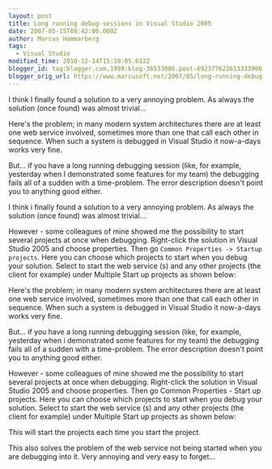 ```yaml
---
layout: post
title: Long running debug-sessions in Visual Studio 2005
date: 2007-05-15T08:42:00.000Z
author: Marcus Hammarberg
tags:
  - Visual Studio
modified_time: 2010-12-14T15:19:05.612Z
blogger_id: tag:blogger.com,1999:blog-36533086.post-692377622613333906
blogger_orig_url: https://www.marcusoft.net/2007/05/long-running-debug-sessions-in-visual.html
---
```


I think I finally found a solution to a very annoying problem. As always the solution (once found) was almost trivial...

Here's the problem; in many modern system architectures there are at least one web service involved, sometimes more than one that call each other in sequence. When such a system is debugged in Visual Studio it now-a-days works very fine.

But... if you have a long running debugging session (like, for example, yesterday when I demonstrated some features for my team) the debugging fails all of a sudden with a time-problem. The error description doesn't point you to anything good either.

I think i finally found a solution to a very annoying problem. As always the solution (once found) was almost trivial...

However - some colleagues of mine showed me the possibility to start several projects at once when debugging. Right-click the solution in Visual Studio 2005 and choose properties. Then go `Common Properties -> Startup projects`. Here you can choose which projects to start when you debug your solution. Select to start the web service (s) and any other
projects (the client for example) under Multiple Start up projects as shown below:

Here's the problem; in many modern system architectures there are at least one web service involved, sometimes more than one that call each other in sequence. When such a system is debugged in Visual Studio it now-a-days works very fine.

But... if you have a long running debugging session (like, for example, yesterday when i demonstrated some features for my team) the debugging fails all of a sudden with a time-problem. The error description doesn't point you to anything good either.

However - some colleagues of mine showed me the possibility to start several projects at once when debugging. Right-click the solution in Visual Studio 2005 and choose properties. Then go Common Properties - Start up projects. Here you can choose which projects to start when you debug your solution. Select to start the web service (s) and any other projects (the client for example) under Multiple Start up projects as shown below:

This will start the projects each time you start the project.

This also solves the problem of the web service not being started when you are debugging into it. Very annoying and very easy to forget...
